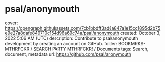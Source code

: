 # psal/anonymouth

cover: https://opengraph.githubassets.com/7cb1bbdff3ad8a847a1e15cc1895d2b75e9e27a8dafe849710c154d96a69c74a/psal/anonymouth
created: October 3, 2022 5:06 AM (UTC)
description: Contribute to psal/anonymouth development by creating an account on GitHub.
folder: BOOKMRKS-MTHRFCKR / SEARCH PARTY MTHRFCKR! / Documents
tags: Search, document, metadata
url: https://github.com/psal/anonymouth